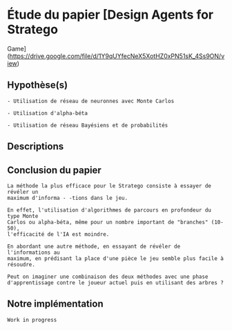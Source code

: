 # Étude du papier [Design Agents for Stratego
Game](https://drive.google.com/file/d/1Y9qUYfecNeX5XotHZ0xPN51sK_4Ss9ON/view)

## Hypothèse(s)

	- Utilisation de réseau de neuronnes avec Monte Carlos 

	- Utilisation d'alpha-béta 

	- Utilisation de réseau Bayésiens et de probabilités


## Descriptions



## Conclusion du papier

	La méthode la plus efficace pour le Stratego consiste à essayer de révéler un
	maximum d'informa - -tions dans le jeu. 

	En effet, l'utilisation d'algorithmes de parcours en profondeur du type Monte
	Carlos ou alpha-béta, même pour un nombre important de "branches" (10-50),
	l'efficacité de l'IA est moindre.

	En abordant une autre méthode, en essayant de révéler de l'informations au
	maximum, en prédisant la place d'une pièce le jeu semble plus facile à
	résoudre. 

	Peut on imaginer une combinaison des deux méthodes avec une phase
	d'apprentissage contre le joueur actuel puis en utilisant des arbres ? 
	


## Notre implémentation

	Work in progress 





